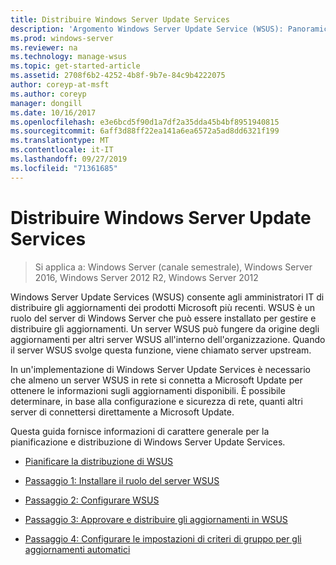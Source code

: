 ```yaml
---
title: Distribuire Windows Server Update Services
description: 'Argomento Windows Server Update Service (WSUS): Panoramica del processo di distribuzione con i collegamenti ai quattro passaggi da eseguire'
ms.prod: windows-server
ms.reviewer: na
ms.technology: manage-wsus
ms.topic: get-started-article
ms.assetid: 2708f6b2-4252-4b8f-9b7e-84c9b4222075
author: coreyp-at-msft
ms.author: coreyp
manager: dongill
ms.date: 10/16/2017
ms.openlocfilehash: e3e6bcd5f90d1a7df2a35dda45b4bf8951940815
ms.sourcegitcommit: 6aff3d88ff22ea141a6ea6572a5ad8dd6321f199
ms.translationtype: MT
ms.contentlocale: it-IT
ms.lasthandoff: 09/27/2019
ms.locfileid: "71361685"
---
```

# <a name="deploy-windows-server-update-services"></a>Distribuire Windows Server Update Services

>Si applica a: Windows Server (canale semestrale), Windows Server 2016, Windows Server 2012 R2, Windows Server 2012

Windows Server Update Services (WSUS) consente agli amministratori IT di distribuire gli aggiornamenti dei prodotti Microsoft più recenti. WSUS è un ruolo del server di Windows Server che può essere installato per gestire e distribuire gli aggiornamenti. Un server WSUS può fungere da origine degli aggiornamenti per altri server WSUS all'interno dell'organizzazione. Quando il server WSUS svolge questa funzione, viene chiamato server upstream.  

In un'implementazione di Windows Server Update Services è necessario che almeno un server WSUS in rete si connetta a Microsoft Update per ottenere le informazioni sugli aggiornamenti disponibili. È possibile determinare, in base alla configurazione e sicurezza di rete, quanti altri server di connettersi direttamente a Microsoft Update.  

Questa guida fornisce informazioni di carattere generale per la pianificazione e distribuzione di Windows Server Update Services.  

-   [Pianificare la distribuzione di WSUS](../plan/plan-your-wsus-deployment.md)  

-   [Passaggio 1: Installare il ruolo del server WSUS](1-install-the-wsus-server-role.md)  

-   [Passaggio 2: Configurare WSUS](2-configure-wsus.md)  

-   [Passaggio 3: Approvare e distribuire gli aggiornamenti in WSUS](3-approve-and-deploy-updates-in-wsus.md)  

-   [Passaggio 4: Configurare le impostazioni di criteri di gruppo per gli aggiornamenti automatici](4-configure-group-policy-settings-for-automatic-updates.md)  
